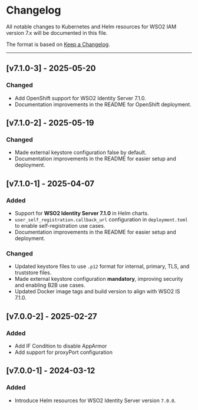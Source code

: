 # Changelog

All notable changes to Kubernetes and Helm resources for WSO2 IAM version 7.x will be documented in this file.

The format is based on [Keep a Changelog](https://keepachangelog.com/en/1.0.0/).

---
## [v7.1.0-3] - 2025-05-20

### Changed

- Add OpenShift support for WSO2 Identity Server 7.1.0.
- Documentation improvements in the README for OpenShift deployment.

## [v7.1.0-2] - 2025-05-19

### Changed

- Made external keystore configuration false by default.
- Documentation improvements in the README for easier setup and deployment.

## [v7.1.0-1] - 2025-04-07

### Added

- Support for **WSO2 Identity Server 7.1.0** in Helm charts.
- `user_self_registration.callback_url` configuration in `deployment.toml` to enable self-registration use cases.
- Documentation improvements in the README for easier setup and deployment.

### Changed

- Updated keystore files to use `.p12` format for internal, primary, TLS, and truststore files.
- Made external keystore configuration **mandatory**, improving security and enabling B2B use cases.
- Updated Docker image tags and build version to align with WSO2 IS 7.1.0.

## [v7.0.0-2] - 2025-02-27

### Added

- Add IF Condition to disable AppArmor
- Add support for proxyPort configuration

## [v7.0.0-1] - 2024-03-12

### Added

- Introduce Helm resources for WSO2 Identity Server version `7.0.0`.